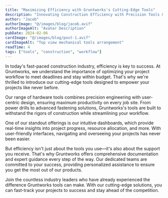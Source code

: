 ```yaml
---
title: "Maximizing Efficiency with Gruntworks's Cutting-Edge Tools"
description: "Innovating Construction Efficiency with Precision Tools & Support"
author: "Jacob"
authorImage: "@/images/blog/jacob.avif"
authorImageAlt: "Avatar Description"
pubDate: 2024-02-06
cardImage: "@/images/blog/post-1.avif"
cardImageAlt: "Top view mechanical tools arrangement"
readTime: 4
tags: ["tools", "construction", "workflow"]
---
```


In today's fast-paced construction industry, efficiency is key to success. At Gruntworks, we understand the importance of optimizing your project workflow to meet deadlines and stay within budget. That's why we're thrilled to introduce our cutting-edge tools designed to empower your projects like never before.

Our range of hardware tools combines precision engineering with user-centric design, ensuring maximum productivity on every job site. From power drills to advanced fastening solutions, Gruntworks's tools are built to withstand the rigors of construction while streamlining your workflow.

One of our standout offerings is our intuitive dashboards, which provide real-time insights into project progress, resource allocation, and more. With user-friendly interfaces, navigating and overseeing your projects has never been easier.

But efficiency isn't just about the tools you use—it's also about the support you receive. That's why Gruntworks offers comprehensive documentation and expert guidance every step of the way. Our dedicated teams are committed to your success, providing personalized assistance to ensure you get the most out of our products.

Join the countless industry leaders who have already experienced the difference Gruntworks tools can make. With our cutting-edge solutions, you can fast-track your projects to success and stay ahead of the competition.
